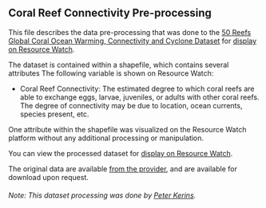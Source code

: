 ## Coral Reef Connectivity Pre-processing
This file describes the data pre-processing that was done to the [50 Reefs Global Coral Ocean Warming, Connectivity and Cyclone Dataset](https://conbio.onlinelibrary.wiley.com/doi/full/10.1111/conl.12587) for [display on Resource Watch](https://resourcewatch.org/data/explore/2e7527a0-c601-4e5a-a205-492314501744).

The dataset is contained within a shapefile, which contains several attributes The following variable is shown on Resource Watch:
- Coral Reef Connectivity: The estimated degree to which coral reefs are able to exchange eggs, larvae, juveniles, or adults with other coral reefs. The degree of connectivity may be due to location, ocean currents, species present, etc.

One attribute within the shapefile was visualized on the Resource Watch platform without any additional processing or manipulation.

You can view the processed dataset for [display on Resource Watch](https://resourcewatch.org/data/explore/2e7527a0-c601-4e5a-a205-492314501744).

The original data are available [from the provider](https://espace.library.uq.edu.au/view/UQ:0928a6a), and are available for download upon request.

###### Note: This dataset processing was done by [Peter Kerins](https://www.wri.org/profile/peter-kerins).
